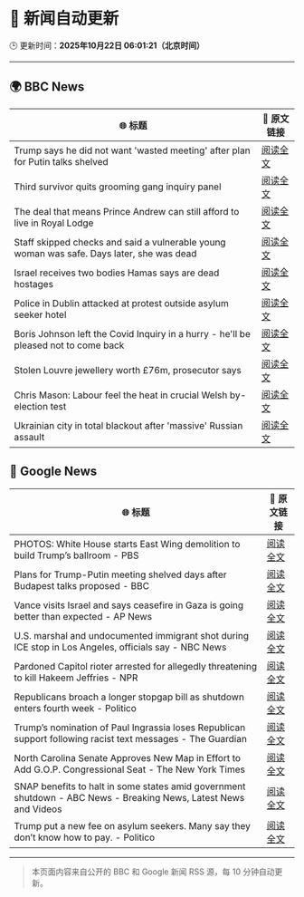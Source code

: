 # 🧠 新闻自动更新

🕒 更新时间：**2025年10月22日 06:01:21（北京时间）**

---

## 🌍 BBC News

| 🌐 标题 | 🔗 原文链接 |
|--------|-------------|
| Trump says he did not want 'wasted meeting' after plan for Putin talks shelved | [阅读全文](https://www.bbc.com/news/articles/c4gjp73gp41o?at_medium=RSS&at_campaign=rss) |
| Third survivor quits grooming gang inquiry panel | [阅读全文](https://www.bbc.com/news/articles/cwykd173l3vo?at_medium=RSS&at_campaign=rss) |
| The deal that means Prince Andrew can still afford to live in Royal Lodge | [阅读全文](https://www.bbc.com/news/articles/cgmx1gxv1e7o?at_medium=RSS&at_campaign=rss) |
| Staff skipped checks and said a vulnerable young woman was safe. Days later, she was dead | [阅读全文](https://www.bbc.com/news/articles/cz91e1e23wzo?at_medium=RSS&at_campaign=rss) |
| Israel receives two bodies Hamas says are dead hostages | [阅读全文](https://www.bbc.com/news/articles/cd675jygwp1o?at_medium=RSS&at_campaign=rss) |
| Police in Dublin attacked at protest outside asylum seeker hotel | [阅读全文](https://www.bbc.com/news/articles/c629zg8v8jpo?at_medium=RSS&at_campaign=rss) |
| Boris Johnson left the Covid Inquiry in a hurry - he'll be pleased not to come back | [阅读全文](https://www.bbc.com/news/articles/cj6nennz0nyo?at_medium=RSS&at_campaign=rss) |
| Stolen Louvre jewellery worth £76m, prosecutor says | [阅读全文](https://www.bbc.com/news/articles/cj9722wlmj7o?at_medium=RSS&at_campaign=rss) |
| Chris Mason: Labour feel the heat in crucial Welsh by-election test | [阅读全文](https://www.bbc.com/news/articles/cy4pv88717po?at_medium=RSS&at_campaign=rss) |
| Ukrainian city in total blackout after 'massive' Russian assault | [阅读全文](https://www.bbc.com/news/articles/cn8vrxjdd5go?at_medium=RSS&at_campaign=rss) |

## 📰 Google News

| 🌐 标题 | 🔗 原文链接 |
|--------|-------------|
| PHOTOS: White House starts East Wing demolition to build Trump’s ballroom - PBS | [阅读全文](https://news.google.com/rss/articles/CBMirgFBVV95cUxOTEZPZjZEVWZ1ejYwdXNybUhwQ3BkalNmc1NmdExZY05ZSk44REw5X05feFoyUEFlVHhWZ05KY3d3SGNWamRXQ3N4M3pOS2swbGtvWU1ZcVU4azVOT1VoakZVNklwR0pIQUlTeUdidHNTU2hsb0tTa0xpa0NPZGx3aWt6ZFZIMnh6Sjh6UGVxN0Y0ZUE0LS1SZjZMbkVBNk9sbUNoUHZqdmNrbzVwVVE?oc=5) |
| Plans for Trump-Putin meeting shelved days after Budapest talks proposed - BBC | [阅读全文](https://news.google.com/rss/articles/CBMiWkFVX3lxTFBoZ0VVNEI0RVFyQi1IV29Jc2MzWm9EZHlhNFd3dGlNM2lERlNfM3pGakhvV1d0ZzNXTnViblVONVVGUVVnZzdfVkVaaDA1MFQ0a29uSTM3RmdTUdIBX0FVX3lxTE5fZk5zdE9xNl9kYnVRbFRmYk1ucU9PWC1BZjVPVGJLZVlZYkhibThnVU45VFY4NjNPU1pVaENmZnVYVU9nYmNmYnRVaG1vVVEwSGZuOTNtMmpvakhISzlR?oc=5) |
| Vance visits Israel and says ceasefire in Gaza is going better than expected - AP News | [阅读全文](https://news.google.com/rss/articles/CBMiqAFBVV95cUxOODVsbjM5enViaDZvMU1QUzdRMnd3RXl1Ti1qa0l0Wk5JMVhqM1N2Y1NQQXFDM3BHaXAzUjVCVEFycWJDMURDZk1UaU1RRUp1R1NFbXd3cG9TUnEtLWRaSm1SbWNOQUZPU0hjSTNoTENiQ1FjbDlnRmNVenA1WnJTSFQwdk1NNjdaNGF0WVA0UExPdmFDM3Vaa21UYkxzOVVwaEpYaEY0c3c?oc=5) |
| U.S. marshal and undocumented immigrant shot during ICE stop in Los Angeles, officials say - NBC News | [阅读全文](https://news.google.com/rss/articles/CBMiuAFBVV95cUxPMXhUYjJFUkJEekVJbGlIOHpEdDJPbU5KMTBkNDBJc25yV1gzSjd5MlEwald6TXVLclNqRmpmN2JYR1prQWRMa0VkZFJSeVBOSXFpbThUaWE5c2hubWVqYXI4MEl5Zlc1T01wMVJadkhfQTBNLWItT2wzRDZTQUlTUmRqUlhhRFB4bTNWRWswc1FsMnhpODd1Ui1fbjlEZF93WTJLUHMxVEhKX1Nucl85SHRSZWNKY2U00gFWQVVfeXFMUE45NkhYYUFXVHZfeEo5enJBS1h4dDdaSnlXdzlJT2FVOGFRQ3JZemozYmJmcmJwTy1MMTBvNWdNWVl4NGhRX2hxcy1xYlp2V0k3RGhLUmc?oc=5) |
| Pardoned Capitol rioter arrested for allegedly threatening to kill Hakeem Jeffries - NPR | [阅读全文](https://news.google.com/rss/articles/CBMikgFBVV95cUxQSGZodU9BMHV4c0R1dlVONkRvdU0xaFJuR2tYbnplUEtrcjhBTE0wVjAxWENOOXNuTEtEc0NoTXgydVh2eFVHMU9BNXJGWjJkNEdOeVRsRktZS3dEbUJScHBTTVhTY1VhdmM3VVQ5VUdVY3N0Tk9QUElMazdJQlNYQktGaXBWYTg1Sm9UVjFBRWxXZw?oc=5) |
| Republicans broach a longer stopgap bill as shutdown enters fourth week - Politico | [阅读全文](https://news.google.com/rss/articles/CBMiiAFBVV95cUxPVjVaa1hiY2k3NkdMWEE4dEdXLUo1dTlOeTZvUHp4dnVnQVVzZXlCM082dWR0NnNuN2dHS3h5VnRyUDkzSHB1X1RHYjJxaDlaNDN5V3Q4Wngzc0dJVkp0eXNObi1oVnZzRWFBd2hJU2tMSzZ2NXNxTFhFVHdMX2VKMGpkUmRSWXkt?oc=5) |
| Trump’s nomination of Paul Ingrassia loses Republican support following racist text messages - The Guardian | [阅读全文](https://news.google.com/rss/articles/CBMilwFBVV95cUxNTHB3WFJXVFl6eUhIMExndlY0d1VPVF9CdXdLVXRaNmVhbE5XQ05jMm5CTkpWZEtsdmdmN2FaZ1M3NlF2UUN3bVdrSnJFSURKeFd3cHU3Ul9hVGVSWm9VdnhPbW5XV1VMMFRyMUp5MGlYc1U3cDh4ZW1BdGc4NWNzUWJHUVY4X3ZJb1l4SHVYU09FOWRPdnVV?oc=5) |
| North Carolina Senate Approves New Map in Effort to Add G.O.P. Congressional Seat - The New York Times | [阅读全文](https://news.google.com/rss/articles/CBMikAFBVV95cUxPYkQtRU9lTHhUUTlweXlNSUdveE92QkktWTIwTFBLWmM2dWVSWE0zT0lCVUlQUGhPV3ExTVI5dnA5aEZQdGozcjBnNWRWVmROWmRDU2lfT20tc29wOXpNa3k2dVNkRkNaeWFyOTVYV1dsbWYyUlBQNW5xQTl3VXFPV3k2Q1A4VTBYWGd3NmpkeFM?oc=5) |
| SNAP benefits to halt in some states amid government shutdown - ABC News - Breaking News, Latest News and Videos | [阅读全文](https://news.google.com/rss/articles/CBMioAFBVV95cUxQX21LQXVZU2JnV2c1YU9OTFdaRnZYd1pmT1N3WTVUdU9XZFVMMlRFVDJjamFRaEZ6bW9Eb01hVlZydzZTSGdIUnUwMk40VkJvbFkteTQ3Zzl3bVY2MjdtdkVWekFiMTJwYzRzRUF6ellmV2VqanlPTThJcGJtTlEwZWFNQnRsQXZSdEl0ZkpoMEJkeFhQQmdiVUZ0UVJBMHd20gGmAUFVX3lxTFBIVlg4SngweTdoRTdpSkRKMFVPQnVQTmw3MEJLczBoNFZNeUxybml5NFN3S0xGTHZBbVo2UUYtZFd6eDRRNUlZdFBaZllXblZ1VzJFcUotdDYzbGVWcVltTkVzVU4yVV9YOTNsclZlYnhzbnFLZmN0VW0zTDM0enlYSm5LUjM2NWtKT2VOcjQzWGlLQlZMY0lUdjNoUXcxcDBIcXhodFE?oc=5) |
| Trump put a new fee on asylum seekers. Many say they don’t know how to pay. - Politico | [阅读全文](https://news.google.com/rss/articles/CBMivwFBVV95cUxOTGhPdUMtWHQ2TktibUgzNXJsUHdUMkFPR2hEbUg5SExFQ2VBTkdvT1VLejJCbjRUUkVuSGVrYlBUdlRvekU1UFp1bXB2T0dkRW4zY3lnZEZtV2VmS3Z6TkhiNjV4RjM0Y1JMWEExVWZ3T2dpb1hybmg0cDZCZTZCSjY3MzBxZ3F2RnVNR3BiWWVBRTVRNlM3LVNYREN4dmxZSmNaLU9MbTRGQ2VOdXl0eWJLSGJqdmZpSGRrejBoSQ?oc=5) |

---
> 本页面内容来自公开的 BBC 和 Google 新闻 RSS 源，每 10 分钟自动更新。